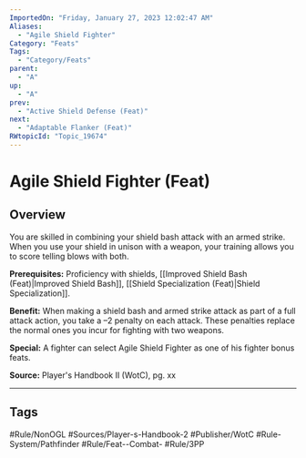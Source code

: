 ```yaml
---
ImportedOn: "Friday, January 27, 2023 12:02:47 AM"
Aliases:
  - "Agile Shield Fighter"
Category: "Feats"
Tags:
  - "Category/Feats"
parent:
  - "A"
up:
  - "A"
prev:
  - "Active Shield Defense (Feat)"
next:
  - "Adaptable Flanker (Feat)"
RWtopicId: "Topic_19674"
---
```

# Agile Shield Fighter (Feat)
## Overview
You are skilled in combining your shield bash attack with an armed strike. When you use your shield in unison with a weapon, your training allows you to score telling blows with both.

**Prerequisites:** Proficiency with shields, [[Improved Shield Bash (Feat)|Improved Shield Bash]], [[Shield Specialization (Feat)|Shield Specialization]].

**Benefit:** When making a shield bash and armed strike attack as part of a full attack action, you take a –2 penalty on each attack. These penalties replace the normal ones you incur for fighting with two weapons.

**Special:** A fighter can select Agile Shield Fighter as one of his fighter bonus feats.

**Source:** Player's Handbook II (WotC), pg. xx


---
## Tags
#Rule/NonOGL #Sources/Player-s-Handbook-2 #Publisher/WotC #Rule-System/Pathfinder #Rule/Feat--Combat- #Rule/3PP

